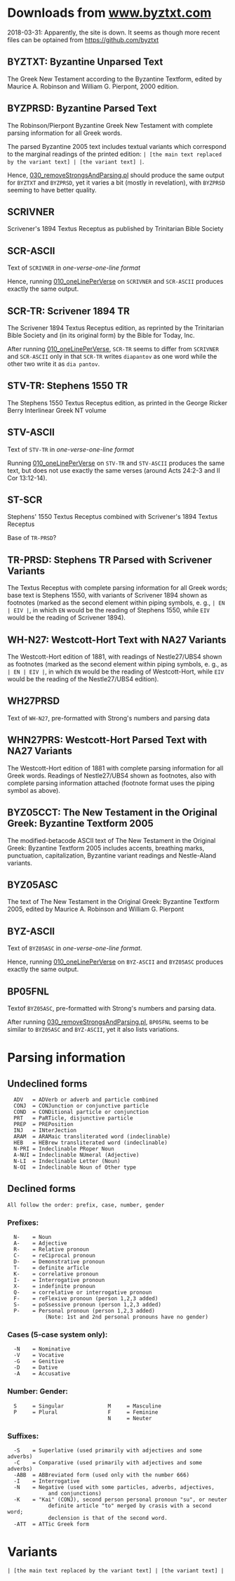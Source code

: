 # Downloads from www.byztxt.com

2018-03-31: Apparently, the site is down. It seems as though more recent files can be optained
from https://github.com/byztxt


## BYZTXT:   Byzantine Unparsed Text

The Greek New Testament according to the Byzantine Textform, edited by Maurice
A. Robinson and William G. Pierpont, 2000 edition.

## BYZPRSD:  Byzantine Parsed Text

The Robinson/Pierpont Byzantine Greek New Testament with complete parsing
information for all Greek words. 

The parsed Byzantine 2005 text includes textual variants which correspond to the marginal readings of the printed edition: `| [the main text replaced by the variant text] | [the variant text] |`.


Hence, [030_removeStrongsAndParsing.pl](https://github.com/ReneNyffenegger/Bible-Text-Sources/blob/master/www.byztxt.com/scripts/030_removeStrongsAndParsing.pl) should produce
the same output for `BYZTXT` and `BYZPRSD`, yet it varies a bit (mostly in revelation), with `BYZPRSD` seeming to have better quality.

## SCRIVNER

Scrivener's 1894 Textus Receptus as published by Trinitarian Bible Society

## SCR-ASCII

Text of `SCRIVNER` in *one-verse-one-line format*

Hence, running [010_oneLinePerVerse](https://github.com/ReneNyffenegger/Bible-Text-Sources/blob/master/www.byztxt.com/scripts/010_oneLinePerVerse.pl) on `SCRIVNER` and `SCR-ASCII` produces
exactly the same output.

## SCR-TR:   Scrivener 1894 TR

The Scrivener 1894 Textus Receptus edition, as reprinted by the Trinitarian
Bible Society and (in its original form) by the Bible for Today, Inc. 

After running [010_oneLinePerVerse](https://github.com/ReneNyffenegger/Bible-Text-Sources/blob/master/www.byztxt.com/scripts/010_oneLinePerVerse.pl), `SCR-TR` seems to differ
from `SCRIVNER` and `SCR-ASCII` only in that `SCR-TR` writes `diapantov` as one word while the other two write it as `dia pantov`.


## STV-TR:   Stephens 1550 TR

The Stephens 1550 Textus Receptus edition, as printed in the George Ricker
Berry Interlinear Greek NT volume

## STV-ASCII

Text of `STV-TR` in *one-verse-one-line format*

Running [010_oneLinePerVerse](https://github.com/ReneNyffenegger/Bible-Text-Sources/blob/master/www.byztxt.com/scripts/010_oneLinePerVerse.pl) on `STV-TR` and `STV-ASCII` produces
the same text, but does not use exactly the same verses (around Acts 24:2-3 and II Cor 13:12-14).

## ST-SCR 

Stephens' 1550 Textus Receptus combined with Scrivener's 1894 Textus Receptus

Base of `TR-PRSD`?

## TR-PRSD:  Stephens TR Parsed with Scrivener Variants

The Textus Receptus with complete parsing information for all Greek words; base
text is Stephens 1550, with variants of Scrivener 1894 shown as footnotes
(marked as the second element within piping symbols, e. g., `| EN | EIV |`, in
which `EN` would be the reading of Stephens 1550, while `EIV` would be the reading
of Scrivener 1894).


## WH-N27:   Westcott-Hort Text with NA27 Variants

The Westcott-Hort edition of 1881, with readings of Nestle27/UBS4 shown as
footnotes (marked as the second element within piping symbols, e. g., as 
`| EN | EIV |`, in which `EN` would be the reading of Westcott-Hort, while `EIV` would be
the reading of the Nestle27/UBS4 edition). 

## WH27PRSD

Text of `WH-N27`, pre-formatted with Strong's numbers and parsing data

## WHN27PRS: Westcott-Hort Parsed Text with NA27 Variants

The Westcott-Hort edition of 1881 with complete parsing information for all
Greek words. Readings of Nestle27/UBS4 shown as footnotes, also with complete
parsing information attached (footnote format uses the piping symbol as above). 

## BYZ05CCT: The New Testament in the Original Greek: Byzantine Textform 2005

The modified-betacode ASCII text of The New Testament in the Original Greek:
Byzantine Textform 2005 includes accents, breathing marks, punctuation,
capitalization, Byzantine variant readings and Nestle-Aland variants. 

## BYZ05ASC

The text of The New Testament in the Original
Greek: Byzantine Textform 2005, edited by
Maurice A. Robinson and William G. Pierpont

## BYZ-ASCII

Text of `BYZ05ASC` in *one-verse-one-line format*.

Hence, running [010_oneLinePerVerse](https://github.com/ReneNyffenegger/Bible-Text-Sources/blob/master/www.byztxt.com/scripts/010_oneLinePerVerse.pl) on `BYZ-ASCII` and `BYZ05ASC` produces
exactly the same output.

## BP05FNL

Textof `BYZ05ASC`, pre-formatted with Strong's numbers and parsing data.

After running [030_removeStrongsAndParsing.pl](https://github.com/ReneNyffenegger/Bible-Text-Sources/blob/master/www.byztxt.com/scripts/030_removeStrongsAndParsing.pl),
`BP05FNL` seems to be similar to `BYZ05ASC` and `BYZ-ASCII`, yet it also lists variations.

# Parsing information


## Undeclined forms

      ADV   = ADVerb or adverb and particle combined
      CONJ  = CONJunction or conjunctive particle
      COND  = CONDitional particle or conjunction
      PRT   = PaRTicle, disjunctive particle
      PREP  = PREPosition
      INJ   = INterJection
      ARAM  = ARAMaic transliterated word (indeclinable)
      HEB   = HEBrew transliterated word (indeclinable)
      N-PRI = Indeclinable PRoper Noun
      A-NUI = Indeclinable NUmeral (Adjective)
      N-LI  = Indeclinable Letter (Noun)
      N-OI  = Indeclinable Noun of Other type


## Declined forms

    All follow the order: prefix, case, number, gender

###   Prefixes:

      N-    = Noun
      A-    = Adjective
      R-    = Relative pronoun
      C-    = reCiprocal pronoun
      D-    = Demonstrative pronoun
      T-    = definite arTicle
      K-    = correlative pronoun
      I-    = Interrogative pronoun
      X-    = indefinite pronoun
      Q-    = correlative or interrogative pronoun
      F-    = reFlexive pronoun (person 1,2,3 added)
      S-    = poSsessive pronoun (person 1,2,3 added)
      P-    = Personal pronoun (person 1,2,3 added)
                (Note: 1st and 2nd personal pronouns have no gender)


### Cases (5-case system only):

      -N    = Nominative
      -V    = Vocative
      -G    = Genitive
      -D    = Dative
      -A    = Accusative


###  Number:                       Gender:

      S     = Singular              M     = Masculine
      P     = Plural                F     = Feminine
                                    N     = Neuter

###  Suffixes:

      -S    = Superlative (used primarily with adjectives and some adverbs)
      -C    = Comparative (used primarily with adjectives and some adverbs)
      -ABB  = ABBreviated form (used only with the number 666)
      -I    = Interrogative
      -N    = Negative (used with some particles, adverbs, adjectives,
                 and conjunctions)
      -K    = "Kai" (CONJ), second person personal pronoun "su", or neuter
                 definite article "to" merged by crasis with a second word;
                 declension is that of the second word.
      -ATT  = ATTic Greek form

# Variants

    | [the main text replaced by the variant text] | [the variant text] |
